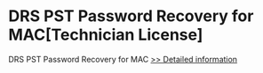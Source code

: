 # DRS PST Password Recovery for MAC[Technician License]
DRS PST Password Recovery for MAC
[>> Detailed information](https://secure.shareit.com/shareit/product.html?productid=301004931&affiliateid=200057808)